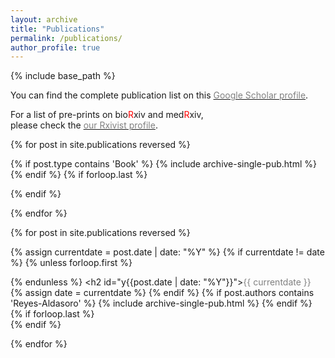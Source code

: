 ```yaml
---
layout: archive
title: "Publications"
permalink: /publications/
author_profile: true
---
```

{% include base_path %}


You can find the complete publication list on this <a href="https://scholar.google.co.uk/citations?hl=en&user=DLbXRxoAAAAJ&view_op=list_works">
<span style="color:gray">Google Scholar profile</span></a>.

For a list of pre-prints on   bio<font color="red">R</font>xiv and med<font color="red">R</font>xiv,    
please check the <a href="https://rxivist.org/authors/317101"> <span style="color:gray">our Rxivist profile</span></a>.



<ul style="margin:0;padding:0">
{% for post in site.publications reversed %}

  {% if post.type contains 'Book' %}
    {% include archive-single-pub.html %}
  {% endif %}
  {% if forloop.last %}</ul>{% endif %}

{% endfor %}


<ul style="margin:0;padding:0">
{% for post in site.publications reversed %}

  {% assign currentdate = post.date | date: "%Y" %}
  {% if currentdate != date %}
    {% unless forloop.first %}</ul>{% endunless %}
    <h2 id="y{{post.date | date: "%Y"}}"><span style="color:gray">{{ currentdate }}</span></h2>
    <ul style="margin:0;padding:0">
    {% assign date = currentdate %}
  {% endif %}
  {% if post.authors contains 'Reyes-Aldasoro' %}
    {% include archive-single-pub.html %}
  {% endif %}
  {% if forloop.last %}</ul>{% endif %}

{% endfor %}
